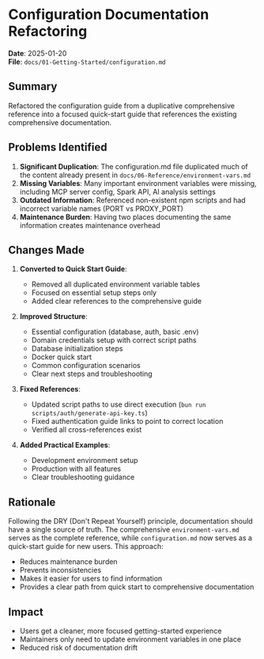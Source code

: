 # Configuration Documentation Refactoring

**Date**: 2025-01-20  
**File**: `docs/01-Getting-Started/configuration.md`

## Summary

Refactored the configuration guide from a duplicative comprehensive reference into a focused quick-start guide that references the existing comprehensive documentation.

## Problems Identified

1. **Significant Duplication**: The configuration.md file duplicated much of the content already present in `docs/06-Reference/environment-vars.md`
2. **Missing Variables**: Many important environment variables were missing, including MCP server config, Spark API, AI analysis settings
3. **Outdated Information**: Referenced non-existent npm scripts and had incorrect variable names (PORT vs PROXY_PORT)
4. **Maintenance Burden**: Having two places documenting the same information creates maintenance overhead

## Changes Made

1. **Converted to Quick Start Guide**:
   - Removed all duplicated environment variable tables
   - Focused on essential setup steps only
   - Added clear references to the comprehensive guide

2. **Improved Structure**:
   - Essential configuration (database, auth, basic .env)
   - Domain credentials setup with correct script paths
   - Database initialization steps
   - Docker quick start
   - Common configuration scenarios
   - Clear next steps and troubleshooting

3. **Fixed References**:
   - Updated script paths to use direct execution (`bun run scripts/auth/generate-api-key.ts`)
   - Fixed authentication guide links to point to correct location
   - Verified all cross-references exist

4. **Added Practical Examples**:
   - Development environment setup
   - Production with all features
   - Clear troubleshooting guidance

## Rationale

Following the DRY (Don't Repeat Yourself) principle, documentation should have a single source of truth. The comprehensive `environment-vars.md` serves as the complete reference, while `configuration.md` now serves as a quick-start guide for new users. This approach:

- Reduces maintenance burden
- Prevents inconsistencies
- Makes it easier for users to find information
- Provides a clear path from quick start to comprehensive documentation

## Impact

- Users get a cleaner, more focused getting-started experience
- Maintainers only need to update environment variables in one place
- Reduced risk of documentation drift
